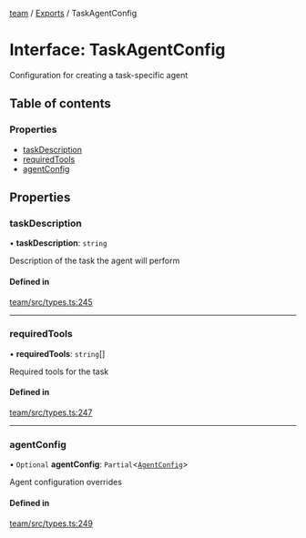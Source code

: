 <!-- 
 ⚠️  AUTO-GENERATED FILE - DO NOT EDIT MANUALLY
 This file is automatically generated by scripts/docs-generator.js
 To make changes, edit the source TypeScript files or update the generator script
-->

[team](../../) / [Exports](../modules) / TaskAgentConfig

# Interface: TaskAgentConfig

Configuration for creating a task-specific agent

## Table of contents

### Properties

- [taskDescription](TaskAgentConfig#taskdescription)
- [requiredTools](TaskAgentConfig#requiredtools)
- [agentConfig](TaskAgentConfig#agentconfig)

## Properties

### taskDescription

• **taskDescription**: `string`

Description of the task the agent will perform

#### Defined in

[team/src/types.ts:245](https://github.com/woojubb/robota/blob/1b62bb02b890c71ae884378577a1521b0f8628be/packages/team/src/types.ts#L245)

___

### requiredTools

• **requiredTools**: `string`[]

Required tools for the task

#### Defined in

[team/src/types.ts:247](https://github.com/woojubb/robota/blob/1b62bb02b890c71ae884378577a1521b0f8628be/packages/team/src/types.ts#L247)

___

### agentConfig

• `Optional` **agentConfig**: `Partial`\<[`AgentConfig`](AgentConfig)\>

Agent configuration overrides

#### Defined in

[team/src/types.ts:249](https://github.com/woojubb/robota/blob/1b62bb02b890c71ae884378577a1521b0f8628be/packages/team/src/types.ts#L249)
